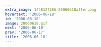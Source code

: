 ```yaml
---
extra_image: 1448127286-20060618after.png
hovertext: '2006-06-18'
id: '2006-06-18'
image: 20060618.gif
next: '2006-06-19'
prev: '2006-06-17'
title: '2006-06-18'
---
```

